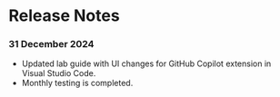 # Release Notes

### 31 December 2024

- Updated lab guide with UI changes for GitHub Copilot extension in Visual Studio Code.
- Monthly testing is completed.
